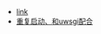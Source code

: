 - [link](https://juejin.cn/post/6844903895664164877?searchId=20230802165820E5C5235CD25DE7B47E38)
- [重复启动、和uwsgi配合](https://blog.csdn.net/ordinary_mood/article/details/121273290)